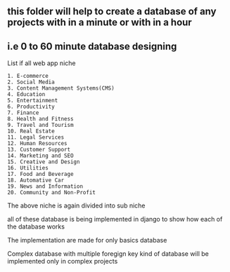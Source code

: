 ## this folder will help to create a database of any projects with in a minute or with in a hour 

## i.e 0 to 60 minute database designing 

List if all web app niche

```text
1. E-commerce
2. Social Media
3. Content Management Systems(CMS)
4. Education
5. Entertainment
6. Productivity
7. Finance
8. Health and Fitness
9. Travel and Tourism
10. Real Estate
11. Legal Services
12. Human Resources
13. Customer Support
14. Marketing and SEO
15. Creative and Design
16. Utilities
17. Food and Beverage
18. Automative Car
19. News and Information
20. Community and Non-Profit
```

The above niche is again divided into sub niche

all of these database is being implemented in django to show how each of the database works

The implementation are made for only basics database

Complex database with multiple foregign key kind of database will be implemented only in complex projects 
